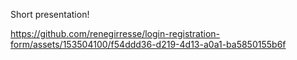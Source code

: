 Short presentation!

https://github.com/renegirresse/login-registration-form/assets/153504100/f54ddd36-d219-4d13-a0a1-ba5850155b6f
